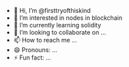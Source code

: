 - 👋 Hi, I’m @firsttryofthiskind
- 👀 I’m interested in nodes in blockchain
- 🌱 I’m currently learning solidity
- 💞️ I’m looking to collaborate on ...
- 📫 How to reach me ...
- 😄 Pronouns: ...
- ⚡ Fun fact: ...

<!---
firsttryofthiskind/firsttryofthiskind is a ✨ special ✨ repository because its `README.md` (this file) appears on your GitHub profile.
You can click the Preview link to take a look at your changes.
--->
